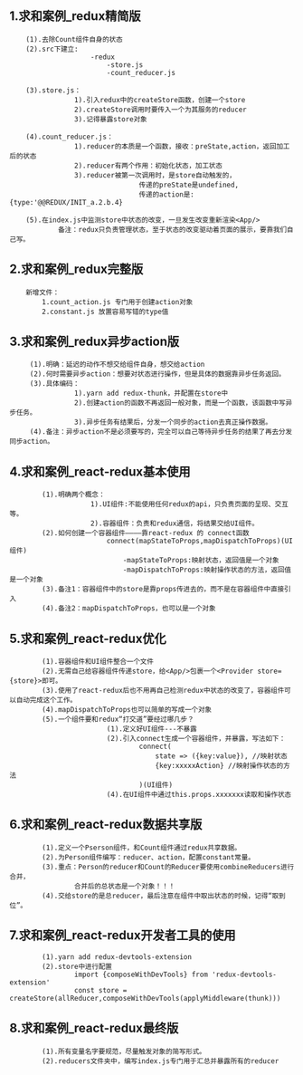 ## 1.求和案例_redux精简版

		(1).去除Count组件自身的状态
		(2).src下建立:
						-redux
							-store.js
							-count_reducer.js

		(3).store.js：
					1).引入redux中的createStore函数，创建一个store
					2).createStore调用时要传入一个为其服务的reducer
					3).记得暴露store对象

		(4).count_reducer.js：
					1).reducer的本质是一个函数，接收：preState,action，返回加工后的状态
					2).reducer有两个作用：初始化状态，加工状态
					3).reducer被第一次调用时，是store自动触发的，
									传递的preState是undefined,
									传递的action是:{type:'@@REDUX/INIT_a.2.b.4}

		(5).在index.js中监测store中状态的改变，一旦发生改变重新渲染<App/>
				备注：redux只负责管理状态，至于状态的改变驱动着页面的展示，要靠我们自己写。

## 2.求和案例_redux完整版

		新增文件：
			1.count_action.js 专门用于创建action对象
			2.constant.js 放置容易写错的type值

## 3.求和案例_redux异步action版

		 (1).明确：延迟的动作不想交给组件自身，想交给action
		 (2).何时需要异步action：想要对状态进行操作，但是具体的数据靠异步任务返回。
		 (3).具体编码：
		 			1).yarn add redux-thunk，并配置在store中
		 			2).创建action的函数不再返回一般对象，而是一个函数，该函数中写异步任务。
		 			3).异步任务有结果后，分发一个同步的action去真正操作数据。
		 (4).备注：异步action不是必须要写的，完全可以自己等待异步任务的结果了再去分发同步action。

## 4.求和案例_react-redux基本使用

			(1).明确两个概念：
						1).UI组件:不能使用任何redux的api，只负责页面的呈现、交互等。
						2).容器组件：负责和redux通信，将结果交给UI组件。
			(2).如何创建一个容器组件————靠react-redux 的 connect函数
							connect(mapStateToProps,mapDispatchToProps)(UI组件)
								-mapStateToProps:映射状态，返回值是一个对象
								-mapDispatchToProps:映射操作状态的方法，返回值是一个对象
			(3).备注1：容器组件中的store是靠props传进去的，而不是在容器组件中直接引入
			(4).备注2：mapDispatchToProps，也可以是一个对象

## 5.求和案例_react-redux优化

			(1).容器组件和UI组件整合一个文件
			(2).无需自己给容器组件传递store，给<App/>包裹一个<Provider store={store}>即可。
			(3).使用了react-redux后也不用再自己检测redux中状态的改变了，容器组件可以自动完成这个工作。
			(4).mapDispatchToProps也可以简单的写成一个对象
			(5).一个组件要和redux“打交道”要经过哪几步？
							(1).定义好UI组件---不暴露
							(2).引入connect生成一个容器组件，并暴露，写法如下：
									connect(
										state => ({key:value}), //映射状态
										{key:xxxxxAction} //映射操作状态的方法
									)(UI组件)
							(4).在UI组件中通过this.props.xxxxxxx读取和操作状态

## 6.求和案例_react-redux数据共享版

			(1).定义一个Pserson组件，和Count组件通过redux共享数据。
			(2).为Person组件编写：reducer、action，配置constant常量。
			(3).重点：Person的reducer和Count的Reducer要使用combineReducers进行合并，
					合并后的总状态是一个对象！！！
			(4).交给store的是总reducer，最后注意在组件中取出状态的时候，记得“取到位”。

## 7.求和案例_react-redux开发者工具的使用

			(1).yarn add redux-devtools-extension
			(2).store中进行配置
					import {composeWithDevTools} from 'redux-devtools-extension'
					const store = createStore(allReducer,composeWithDevTools(applyMiddleware(thunk)))

## 8.求和案例_react-redux最终版

			(1).所有变量名字要规范，尽量触发对象的简写形式。
			(2).reducers文件夹中，编写index.js专门用于汇总并暴露所有的reducer